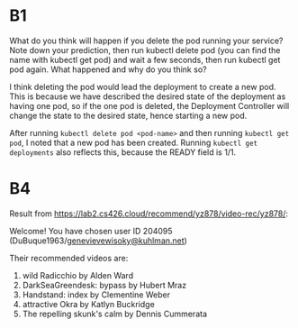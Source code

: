 # B1

What do you think will happen if you delete the pod running your service? 
Note down your prediction, then run kubectl delete pod <pod-name> (you can 
find the name with kubectl get pod) and wait a few seconds, then run kubectl 
get pod again. What happened and why do you think so?

I think deleting the pod would lead the deployment to create a new pod. This is 
because we have described the desired state of the deployment as having one pod,
so if the one pod is deleted, the Deployment Controller will change the state to
the desired state, hence starting a new pod.

After running `kubectl delete pod <pod-name>` and then running `kubectl get pod`,
I noted that a new pod has been created. Running `kubectl get deployments` also
reflects this, because the READY field is 1/1.



# B4

Result from https://lab2.cs426.cloud/recommend/yz878/video-rec/yz878/:

Welcome! You have chosen user ID 204095 (DuBuque1963/genevievewisoky@kuhlman.net)

Their recommended videos are:
 1. wild Radicchio by Alden Ward
 2. DarkSeaGreendesk: bypass by Hubert Mraz
 3. Handstand: index by Clementine Weber
 4. attractive Okra by Katlyn Buckridge
 5. The repelling skunk's calm by Dennis Cummerata
